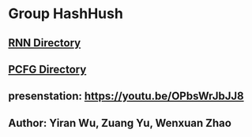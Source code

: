 # Group HashHush
## [RNN Directory](https://github.com/ECS153/final-project-hash-hush/tree/master/src/rnn)
## [PCFG Directory](https://github.com/ECS153/final-project-hash-hush/tree/master/src/pcfg)
## presenstation: https://youtu.be/OPbsWrJbJJ8
## Author: Yiran Wu, Zuang Yu, Wenxuan Zhao
